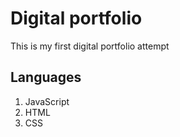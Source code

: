 # Digital portfolio

This is my first digital portfolio attempt

## Languages

1. JavaScript
2. HTML
3. CSS

